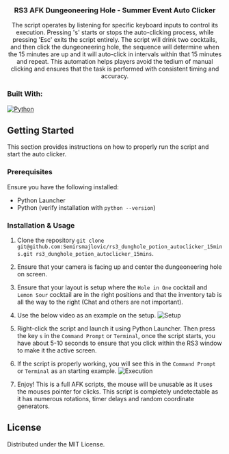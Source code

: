 <!-- Improved compatibility of back to top link: See: https://github.com/othneildrew/Best-README-Template/pull/73 -->
<a id="readme-top"></a>
<!--
*** Thanks for checking out the Best-README-Template. If you have a suggestion
*** that would make this better, please fork the repo and create a pull request
*** or simply open an issue with the tag "enhancement".
*** Don't forget to give the project a star!
*** Thanks again! Now go create something AMAZING! :D
-->

<!-- PROJECT LOGO -->
<div align="center">
<h3 align="center">RS3 AFK Dungeoneering Hole - Summer Event Auto Clicker</h3>
  <p align="center">
    The script operates by listening for specific keyboard inputs to control its execution. Pressing 's' starts or stops the auto-clicking process, while pressing 'Esc' exits the script entirely. The script will drink two cocktails, and then click the dungeoneering hole, the sequence will determine when the 15 minutes are up and it will auto-click in intervals within that 15 minutes and repeat. This automation helps players avoid the tedium of manual clicking and ensures that the task is performed with consistent timing and accuracy.
  </p>
</div>

<!-- ABOUT THE PROJECT -->
### Built With:
[![Python][Python]][Python-url]

<!-- GETTING STARTED -->
## Getting Started

This section provides instructions on how to properly run the script and start the auto clicker.

### Prerequisites

Ensure you have the following installed:
* Python Launcher
* Python (verify installation with `python --version`)

### Installation & Usage

1. Clone the repository `git clone git@github.com:Semirsmajlovic/rs3_dunghole_potion_autoclicker_15mins.git rs3_dunghole_potion_autoclicker_15mins`.
2. Ensure that your camera is facing up and center the dungeoneering hole on screen.
3. Ensure that your layout is setup where the `Hole in One` cocktail and `Lemon Sour` cocktail are in the right positions and that the inventory tab is all the way to the right (Chat and others are not important).
4. Use the below video as an example on the setup.
![Setup](https://github.com/Semirsmajlovic/rs3_dunghole_potion_autoclicker_15mins/blob/main/ezgif-5-d169c156e0.gif?raw=true)

5. Right-click the script and launch it using Python Launcher. Then press the key `s` in the `Command Prompt` or `Terminal`, once the script starts, you have about 5-10 seconds to ensure that you click within the RS3 window to make it the active screen.

6. If the script is properly working, you will see this in the `Command Prompt` or `Terminal` as an starting example.
![Execution](https://github.com/Semirsmajlovic/rs3_dunghole_potion_autoclicker_15mins/blob/main/usage.png)

7. Enjoy! This is a full AFK scripts, the mouse will be unusable as it uses the mouses pointer for clicks. This script is completely undetectable as it has numerous rotations, timer delays and random coordinate generators.

<!-- LICENSE -->
## License

Distributed under the MIT License.

<!-- MARKDOWN LINKS & IMAGES -->
<!-- https://www.markdownguide.org/basic-syntax/#reference-style-links -->
[contributors-shield]: https://img.shields.io/github/contributors/github_username/repo_name.svg?style=for-the-badge
[contributors-url]: https://github.com/github_username/repo_name/graphs/contributors
[forks-shield]: https://img.shields.io/github/forks/github_username/repo_name.svg?style=for-the-badge
[forks-url]: https://github.com/github_username/repo_name/network/members
[stars-shield]: https://img.shields.io/github/stars/github_username/repo_name.svg?style=for-the-badge
[stars-url]: https://github.com/github_username/repo_name/stargazers
[issues-shield]: https://img.shields.io/github/issues/github_username/repo_name.svg?style=for-the-badge
[issues-url]: https://github.com/github_username/repo_name/issues
[license-shield]: https://img.shields.io/github/license/github_username/repo_name.svg?style=for-the-badge
[license-url]: https://github.com/github_username/repo_name/blob/master/LICENSE.txt
[linkedin-shield]: https://img.shields.io/badge/-LinkedIn-black.svg?style=for-the-badge&logo=linkedin&colorB=555
[linkedin-url]: https://linkedin.com/in/linkedin_username
[product-screenshot]: images/screenshot.png
[Python]: https://img.shields.io/badge/python-3670A0?style=for-the-badge&logo=python&logoColor=ffdd54
[Python-url]: https://www.python.org/